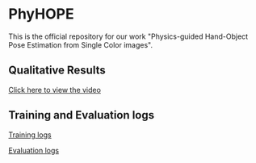 # PhyHOPE

This is the official repository for our work "Physics-guided Hand-Object Pose Estimation from Single Color images".


## Qualitative Results

[Click here to view the video](https://github.com/zhoujun-7/PhyHOPE/blob/main/results/qualitative%20results.mp4)

## Training and Evaluation logs

[Training logs](https://github.com/zhoujun-7/PhyHOPE/blob/main/results/training.log)

[Evaluation logs](https://github.com/zhoujun-7/PhyHOPE/blob/main/results/testing.log)


